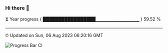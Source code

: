 ### Hi there 👋

⏳ Year progress { █████████████████▁▁▁▁▁▁▁▁▁▁▁▁▁ } 59.52 %

---

⏰ Updated on Sun, 06 Aug 2023 06:20:16 GMT

![Progress Bar CI](https://github.com/ZhaoGui/ZhaoGui/workflows/Progress%20Bar%20CI/badge.svg)
